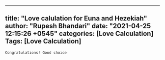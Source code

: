 
---
title: "Love calulation for Euna and Hezekiah"
author: "Rupesh Bhandari"
date: "2021-04-25 12:15:26 +0545"
categories: [Love Calculation]
Tags: [Love Calculation]
---

    Congratulations! Good choice
    